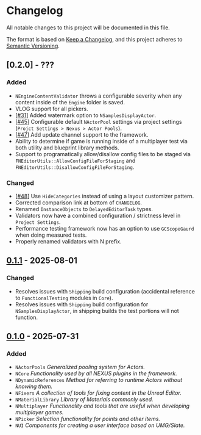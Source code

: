 # Changelog

All notable changes to this project will be documented in this file.

The format is based on [Keep a Changelog](https://keepachangelog.com/en/1.1.0/),
and this project adheres to [Semantic Versioning](https://semver.org/spec/v2.0.0.html).

## [0.2.0] - ???

### Added

- `NEngineContentValidator` throws a configurable severity when any content inside of the `Engine` folder is saved.
- VLOG support for all pickers.
- [[#31](https://github.com/dotBunny/NEXUS/issues/31)] Added watermark option to `NSamplesDisplayActor`. 
- [[#45](https://github.com/dotBunny/NEXUS/issues/45)] Configurable default `NActorPool` settings via project settings (`Projct Settings > Nexus > Actor Pools`).
- [[#47](https://github.com/dotBunny/NEXUS/issues/47)] Add update channel support to the framework.
- Ability to determine if game is running inside of a multiplayer test via both utility and blueprint library methods.
- Support to programatically allow/disallow config files to be staged via `FNEditorUtils::AllowConfigFileForStaging` and `FNEditorUtils::DisallowConfigFileForStaging`.
  
### Changed

- [[#48](https://github.com/dotBunny/NEXUS/issues/48)] Use `HideCategories` instead of using a layout customizer pattern.  
- Corrected comparison link at bottom of `CHANGELOG`.
- Renamed `InstanceObjects` to `DelayedEditorTask` types.
- Validators now have a combined configuration / strictness level in `Project Settings`.
- Performance testing framework now has an option to use `GCScopeGaurd` when doing measured tests.
- Properly renamed validators with N prefix.

## [0.1.1] - 2025-08-01

### Changed

- Resolves issues with `Shipping` build configuration (accidental reference to `FunctionalTesting` modules in `Core`).
- Resolves issues with `Shipping` build configuration for `NSamplesDisplayActor`, in shipping builds the test portions will not function.

## [0.1.0] - 2025-07-31

### Added

- `NActorPools` *Generalized pooling system for Actors.*
- `NCore` *Functionality used by all NEXUS plugins in the framework.*
- `NDynamicReferences` *Method for referring to runtime Actors without knowing them.*
- `NFixers` *A collection of tools for fixing content in the Unreal Editor.*
- `NMaterialLibrary` *Library of Materials commonly used.*
- `NMultiplayer` *Functionality and tools that are useful when developing multiplayer games.*
- `NPicker` *Selection functionality for points and other items.*
- `NUI` *Components for creating a user interface based on UMG/Slate.*

[0.1.1]: https://github.com/dotBunny/NEXUS/compare/v0.1.0...v0.1.1
[0.1.0]: https://github.com/dotBunny/NEXUS/releases/tag/v0.1.0
